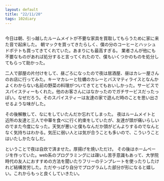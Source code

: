 ```yaml
---
layout: default
title: "22/11/20"
tags: 102diary
---
```

<br>
今日は朝、引っ越したルームメイトが不要な家具を買取してもらうために家に来た音で起床した。
朝マックを買ってきたらしく、僕の分のコーヒーとハッシュドポテトも買ってきてくれていた。あまりにも最高すぎる。
業者さんが他にも不要なものがあれば処分すると言ってくれたので、僕もいくつかのものを処分してもらって助かった。

二人で部屋の片付けをして、昼ごろになったので夜は居酒屋、昼はカレー屋さんのお店に行ってみた。キーマカレーと牡蠣のカレーとバスマティライスとなんかよくわからない名前の野菜の料理がついてきてとてもおいしかった。サービスでスパイスティーもくれた。他のお客さんにはなかったのでガチサービスだったっぽい。なぜだろう。そのスパイスティーは友達の家で遊んだ時のことを思い出させるような味がした。

その後解散して、なにをしていたんだか忘れてしまった。
夜はルームメイトと近所の友達と三人で中華を食べに行く約束をしていたが、友達が頭が痛いらしいのでまた今度になった。天気が悪いと僕もなんだか頭がどんよりするのでなんとなく気持ちはわかる。気圧に弱い人とは気が合うことも多いので、こういうことはいたしかたなしだ。

ということで夜は自炊で済ませた。厚揚げを焼いただけ。
その後はホームページを作っていた。web系のプログラミングには疎いし苦手意識もあって、大学院時代の友人におすすめの方法を聞いたりフリーのテンプレートを使ったりしたけれど結構苦労した。ただやっぱり自分でプログラムした部分が形になると嬉しい。これからもっと良くしていきたい。